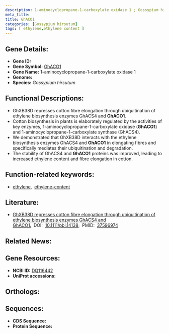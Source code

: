 ```yaml
---
description: 1-aminocyclopropane-1-carboxylate oxidase 1 ; Gossypium hirsutum
meta_title:
title: GhACO1
categories: [Gossypium hirsutum]
tags: [ ethylene,ethylene content ]
---
```


## Gene Details:
- **Gene ID:** []()
- **Gene Symbol:** <u>GhACO1</u>
- **Gene Name:** 1-aminocyclopropane-1-carboxylate oxidase 1
- **Genome:** []()
- **Species:** *Gossypium hirsutum*

## Functional Descriptions:
   - GhXB38D represses cotton fibre elongation through ubiquitination of ethylene biosynthesis enzymes GhACS4 and **GhACO1**.
   - Cotton biosynthesis in plants is elaborately regulated by the activities of key enzymes, 1-aminocyclopropane-1-carboxylate oxidase (**GhACO1**) and 1-aminocyclopropane-1-carboxylate synthase (GhACS4).
   - We demonstrated that GhXB38D interacts with the ethylene biosynthesis enzymes GhACS4 and **GhACO1** in elongating fibres and specifically mediates their ubiquitination and degradation.
   - The stability of GhACS4 and **GhACO1** proteins was improved, leading to increased ethylene content and fibre elongation in cotton.

## Function-related keywords:
   - [ethylene](/tags/ethylene/),&nbsp;&nbsp;[ethylene-content](/tags/ethylene-content/)

## Literature:
   - [GhXB38D represses cotton fibre elongation through ubiquitination of ethylene biosynthesis enzymes GhACS4 and GhACO1.](https://doi.org/10.1111/pbi.14138)&nbsp;&nbsp;DOI:&nbsp;&nbsp;[10.1111/pbi.14138](https://doi.org/10.1111/pbi.14138);&nbsp;&nbsp;PMID:&nbsp;&nbsp;[37596974](https://pubmed.ncbi.nlm.nih.gov/37596974/)

## Related News:

## Gene Resources:
- **NCBI ID:**  [DQ116442](https://www.ncbi.nlm.nih.gov/gene/?term=DQ116442)
- **UniProt accessions:**  [](https://www.uniprot.org/uniprotkb//entry)

## Orthologs:

## Sequences:
- **CDS Sequence:**
- **Protein Sequence:**
